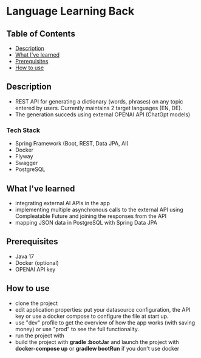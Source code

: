 # Language Learning Back

## Table of Contents

- [Description](#description)
- [What I've learned](#what-ive-learned)
- [Prerequisites ](#prerequisites)
- [How to use](#how-to-use)

## Description
- REST API for generating a dictionary (words, phrases) on any topic entered by users. Currently maintains 2 target languages (EN, DE).
- The generation succeds using external OPENAI API (ChatGpt models)

### Tech Stack
- Spring Framework (Boot, REST, Data JPA, AI)
- Docker
- Flyway
- Swagger
- PostgreSQL


## What I've learned
- integrating external AI APIs in the app
- implementing multiple asynchronous calls to the external API using Compleatable Future and joining the responses from the API
- mapping JSON data in PostgreSQL with Spring Data JPA

## Prerequisites
- Java 17
- Docker (optional)
- OPENAI API key

## How to use
- clone the project
- edit application properties: put your datasource configuration, the API key or use a docker compose to configure the file at start up.
- use "dev" profile to get the overview of how the app works (with saving money) or use "prod" to see the full functionality.
- run the project with 
- build the project with **gradle :bootJar** and launch the project with **docker-compose up** or **gradlew bootRun** if you don't use docker



